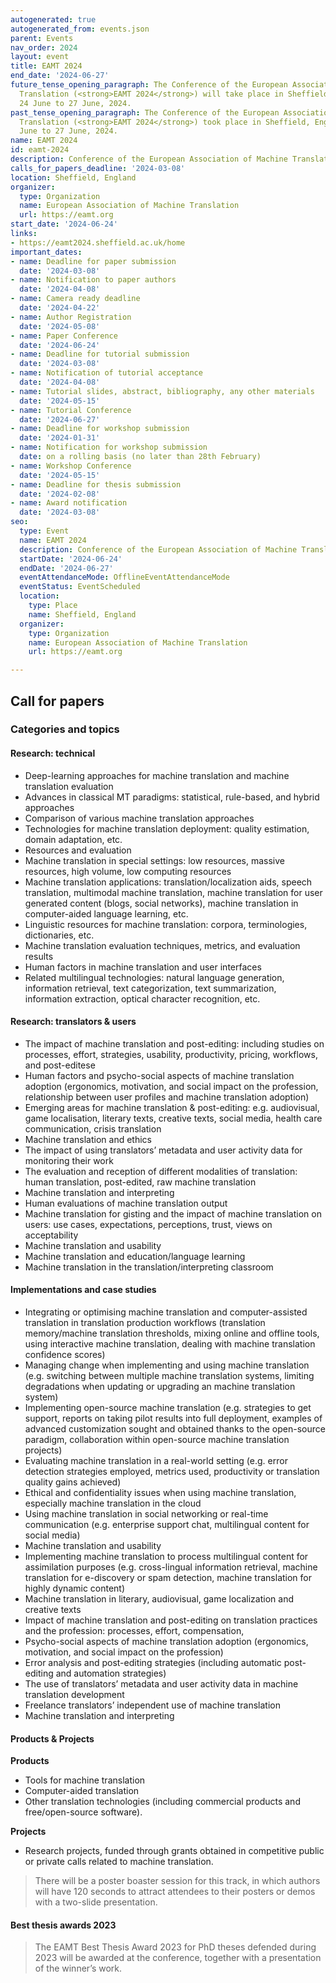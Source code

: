 ```yaml
---
autogenerated: true
autogenerated_from: events.json
parent: Events
nav_order: 2024
layout: event
title: EAMT 2024
end_date: '2024-06-27'
future_tense_opening_paragraph: The Conference of the European Association of Machine
  Translation (<strong>EAMT 2024</strong>) will take place in Sheffield, England from
  24 June to 27 June, 2024.
past_tense_opening_paragraph: The Conference of the European Association of Machine
  Translation (<strong>EAMT 2024</strong>) took place in Sheffield, England from 24
  June to 27 June, 2024.
name: EAMT 2024
id: eamt-2024
description: Conference of the European Association of Machine Translation
calls_for_papers_deadline: '2024-03-08'
location: Sheffield, England
organizer:
  type: Organization
  name: European Association of Machine Translation
  url: https://eamt.org
start_date: '2024-06-24'
links:
- https://eamt2024.sheffield.ac.uk/home
important_dates:
- name: Deadline for paper submission
  date: '2024-03-08'
- name: Notification to paper authors
  date: '2024-04-08'
- name: Camera ready deadline
  date: '2024-04-22'
- name: Author Registration
  date: '2024-05-08'
- name: Paper Conference
  date: '2024-06-24'
- name: Deadline for tutorial submission
  date: '2024-03-08'
- name: Notification of tutorial acceptance
  date: '2024-04-08'
- name: Tutorial slides, abstract, bibliography, any other materials
  date: '2024-05-15'
- name: Tutorial Conference
  date: '2024-06-27'
- name: Deadline for workshop submission
  date: '2024-01-31'
- name: Notification for workshop submission
  date: on a rolling basis (no later than 28th February)
- name: Workshop Conference
  date: '2024-05-15'
- name: Deadline for thesis submission
  date: '2024-02-08'
- name: Award notification
  date: '2024-03-08'
seo:
  type: Event
  name: EAMT 2024
  description: Conference of the European Association of Machine Translation
  startDate: '2024-06-24'
  endDate: '2024-06-27'
  eventAttendanceMode: OfflineEventAttendanceMode
  eventStatus: EventScheduled
  location:
    type: Place
    name: Sheffield, England
  organizer:
    type: Organization
    name: European Association of Machine Translation
    url: https://eamt.org

---
```

## Call for papers


### Categories and topics

#### Research: technical

- Deep-learning approaches for machine translation and machine translation evaluation
- Advances in classical MT paradigms: statistical, rule-based, and hybrid approaches
- Comparison of various machine translation approaches
- Technologies for machine translation deployment: quality estimation, domain adaptation, etc.
- Resources and evaluation
- Machine translation in special settings: low resources, massive resources, high volume, low computing resources
- Machine translation applications: translation/localization aids, speech translation, multimodal machine translation, machine translation for user generated content (blogs, social networks), machine translation in computer-aided language learning, etc.
- Linguistic resources for machine translation: corpora, terminologies, dictionaries, etc.
- Machine translation evaluation techniques, metrics, and evaluation results
- Human factors in machine translation and user interfaces
- Related multilingual technologies: natural language generation, information retrieval, text categorization, text summarization, information extraction, optical character recognition, etc.


#### Research: translators & users

- The impact of machine translation and post-editing: including studies on processes, effort, strategies, usability, productivity, pricing, workflows, and post-editese
- Human factors and psycho-social aspects of machine translation adoption (ergonomics, motivation, and social impact on the profession, relationship between user profiles and machine translation adoption)
- Emerging areas for machine translation & post-editing: e.g. audiovisual, game localisation, literary texts, creative texts, social media, health care communication, crisis translation
- Machine translation and ethics 
- The impact of using translators’ metadata and user activity data for monitoring their work
- The evaluation and reception of different modalities of translation: human translation, post-edited, raw machine translation
- Machine translation and interpreting
- Human evaluations of machine translation output
- Machine translation for gisting and the impact of machine translation on users: use cases, expectations, perceptions, trust, views on acceptability 
- Machine translation and usability
- Machine translation and education/language learning
- Machine translation in the translation/interpreting classroom

#### Implementations and case studies

- Integrating or optimising machine translation and computer-assisted translation in translation production workflows (translation memory/machine translation thresholds, mixing online and offline tools, using interactive machine translation, dealing with machine translation confidence scores)
- Managing change when implementing and using machine translation (e.g. switching between multiple machine translation systems, limiting degradations when updating or upgrading an machine translation system)
- Implementing open-source machine translation (e.g. strategies to get support, reports on taking pilot results into full deployment, examples of advanced customization sought and obtained thanks to the open-source paradigm, collaboration within open-source machine translation projects)
- Evaluating machine translation in a real-world setting (e.g. error detection strategies employed, metrics used, productivity or translation quality gains achieved)
- Ethical and confidentiality issues when using machine translation, especially machine translation in the cloud
- Using machine translation in social networking or real-time communication (e.g. enterprise support chat, multilingual content for social media)
- Machine translation and usability
- Implementing machine translation to process multilingual content for assimilation purposes (e.g. cross-lingual information retrieval, machine translation for e-discovery or spam detection, machine translation for highly dynamic content)
- Machine translation in literary, audiovisual, game localization and creative texts
- Impact of machine translation and post-editing on translation practices and the profession: processes, effort, compensation, 
- Psycho-social aspects of machine translation adoption (ergonomics, motivation, and social impact on the profession)
- Error analysis and post-editing strategies (including automatic post-editing and automation strategies)
- The use of translators’ metadata and user activity data in machine translation development
- Freelance translators’ independent use of machine translation 
- Machine translation and interpreting

#### Products & Projects

**Products**

- Tools for machine translation
- Computer-aided translation
- Other translation technologies (including commercial products and free/open-source software).

**Projects**

- Research projects, funded through grants obtained in competitive public or private calls related to machine translation.

> There will be a poster boaster session for this track, in which authors will have 120 seconds to attract attendees to their posters or demos with a two-slide presentation.

#### Best thesis awards 2023

> The EAMT Best Thesis Award 2023 for PhD theses defended during 2023 will be awarded at the conference, together with a presentation of the winner’s work.
